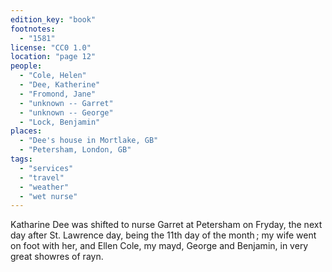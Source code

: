 ```yaml
---
edition_key: "book"
footnotes:
  - "1581"
license: "CC0 1.0"
location: "page 12"
people:
  - "Cole, Helen"
  - "Dee, Katherine"
  - "Fromond, Jane"
  - "unknown -- Garret"
  - "unknown -- George"
  - "Lock, Benjamin"
places:
  - "Dee's house in Mortlake, GB"
  - "Petersham, London, GB"
tags:
  - "services"
  - "travel"
  - "weather"
  - "wet nurse"
---
```

Katharine
Dee was shifted to nurse Garret at Petersham on Fryday, the
next day after St. Lawrence day, being the 11th day of the month ;
my wife went on foot with her, and Ellen Cole, my mayd,
George and Benjamin, in very great showres of rayn.
